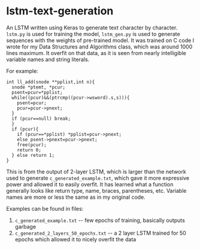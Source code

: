 # lstm-text-generation
An LSTM written using Keras to generate text character by character.
`lstm.py` is used for training the model, `lstm_gen.py` is used to generate sequences with the weights of pre-trained model.
It was trained on C code I wrote for my Data Structures and Algorithms class, which was around 1000 lines maximum.
It overfit on that data, as it is seen from nearly intelligible variable names and string literals.

For example:
```
int ll_add(snode **pplist,int n){
  snode *ptemt, *pcur;
  psent=pcur=*pplist;
  while((pcur)&&(ptrcmp((pcur->wsword).s,s))){
    psent=pcur;
    pcur=pcur->pnext;
  }
  if (pcur==null) break; 
  }
  if (pcur){
    if (pcur==*pplist) *pplist=pcur->pnext;
    else psent->pnext=pcur->pnext;
    free(pcur);
    return 0;
  } else return 1;
}
```

This is from the output of 2-layer LSTM, which is larger than the network used to generate `c_generated_example.txt`, which gave it more expressive power and allowed it to easily overfit.
It has learned what a function generally looks like return type, name, braces, parentheses, etc.
Variable names are more or less the same as in my original code.


Examples can be found in files:
 1) `c_generated_example.txt`   --  few epochs of training, basically outputs garbage
 2) `c_generated_2_layers_50_epochs.txt`  --  a 2 layer LSTM trained for 50 epochs which allowed it to nicely overfit the data
